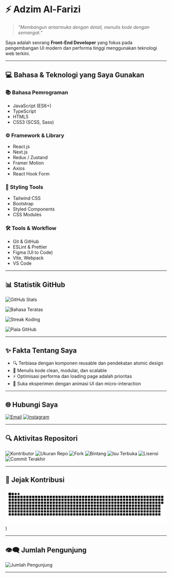 # ⚡ Adzim Al-Farizi

> *“Membangun antarmuka dengan detail, menulis kode dengan semangat.”*

Saya adalah seorang **Front-End Developer** yang fokus pada pengembangan UI modern dan performa tinggi menggunakan teknologi web terkini.

---

## 💻 Bahasa & Teknologi yang Saya Gunakan

### 📚 Bahasa Pemrograman

- JavaScript (ES6+)
- TypeScript
- HTML5
- CSS3 (SCSS, Sass)

### ⚙️ Framework & Library

- React.js
- Next.js
- Redux / Zustand
- Framer Motion
- Axios
- React Hook Form

### 🎨 Styling Tools

- Tailwind CSS
- Bootstrap
- Styled Components
- CSS Modules

### 🛠️ Tools & Workflow

- Git & GitHub
- ESLint & Prettier
- Figma (UI to Code)
- Vite, Webpack
- VS Code

---

## 📊 Statistik GitHub

![GitHub Stats](https://github-readme-stats.vercel.app/api?username=Adzimalf&show_icons=true&theme=radical&hide_border=true&border_radius=8)

![Bahasa Teratas](https://github-readme-stats.vercel.app/api/top-langs/?username=Adzimalf&layout=compact&theme=radical&hide_border=true&border_radius=8)

![Streak Koding](https://streak-stats.demolab.com?user=Adzimalf&theme=radical&hide_border=true&border_radius=8)

![Piala GitHub](https://github-profile-trophy.vercel.app/?username=Adzimalf&theme=algolia&no-frame=true&margin-w=10&row=1)

---

## ✨ Fakta Tentang Saya

- 🔍 Terbiasa dengan komponen reusable dan pendekatan atomic design
- 🎯 Menulis kode clean, modular, dan scalable
- ⚡ Optimisasi performa dan loading page adalah prioritas
- 🚀 Suka eksperimen dengan animasi UI dan micro-interaction

---

## 🌐 Hubungi Saya

[![Email](https://img.shields.io/badge/Gmail-adzimalf@gmail.com-D14836?style=flat-square&logo=gmail&logoColor=white)](mailto:adzimalf@gmail.com)
[![Instagram](https://img.shields.io/badge/@adzim.alf-Instagram-E4405F?style=flat-square&logo=instagram&logoColor=white)](https://www.instagram.com/adzim.alf)

---

## 🔍 Aktivitas Repositori


![Kontributor](https://img.shields.io/github/contributors/Adzimalf/github-readme-stats)
![Ukuran Repo](https://img.shields.io/github/repo-size/Adzimalf/github-readme-stats)
![Fork](https://img.shields.io/github/forks/Adzimalf/github-readme-stats)
![Bintang](https://img.shields.io/github/stars/Adzimalf/github-readme-stats)
![Isu Terbuka](https://img.shields.io/github/issues/Adzimalf/github-readme-stats)
![Lisensi](https://img.shields.io/github/license/Adzimalf/github-readme-stats)
![Commit Terakhir](https://img.shields.io/github/last-commit/Adzimalf/github-readme-stats)

---

## 🐍 Jejak Kontribusi

![GitHub Snake](https://raw.githubusercontent.com/Adzimalf/Adzimalf/output/github-contribution-grid-snake.svg))
<!-- retry snake -->
---

## 👁️‍🗨️ Jumlah Pengunjung

![Jumlah Pengunjung](https://komarev.com/ghpvc/?username=Adzimalf&style=flat-square&color=blueviolet)

---
